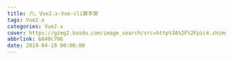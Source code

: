 ```yaml
---
title: 六、Vue2.x-Vue-cli脚手架
tags: Vue2.x
categories: Vue2.x
cover: https://gimg2.baidu.com/image_search/src=http%3A%2F%2Fpic4.zhimg.com%2Fv2-db7221c0d7ca752b2f88d7ca94939976_1440w.jpg&refer=http%3A%2F%2Fpic4.zhimg.com&app=2002&size=f9999,10000&q=a80&n=0&g=0n&fmt=jpeg?sec=1645531271&t=ee378fdaea2d7c5a65a295534e38d247
abbrlink: 6849c706
date: 2019-04-10 00:00:00
---
```

